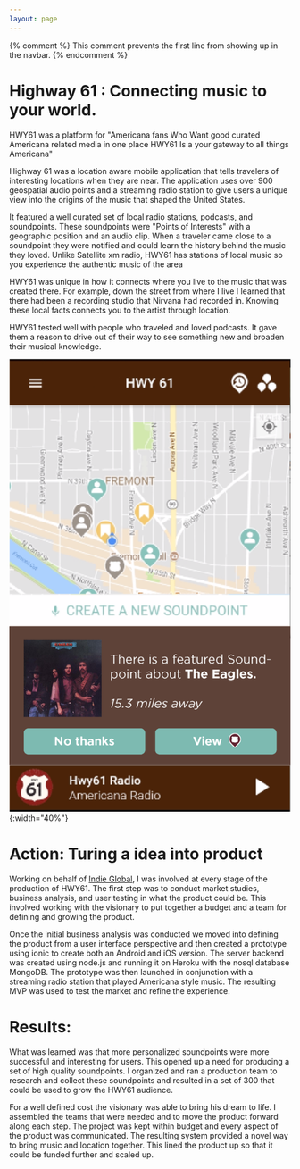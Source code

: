 ```yaml
---
layout: page
---
```

{% comment %}
This comment prevents the first line from showing up in the navbar.
{% endcomment %}

# Highway 61 : Connecting music to your world.
HWY61 was a platform for "Americana fans Who Want good curated Americana related media in one place HWY61 Is a your gateway to all things Americana"

Highway 61 was a location aware mobile application that tells travelers of interesting locations when they are near. The application uses over 900 geospatial audio points and a streaming radio station to give users a unique view into the origins of the music that shaped the United States.


It featured a well curated set of local radio stations, podcasts, and soundpoints. These soundpoints were "Points of Interests" with a geographic position and an audio clip. When a traveler came close to a soundpoint they were notified and could learn the history behind the music they loved. Unlike Satellite xm radio, HWY61 has stations of local music so you experience the authentic music of the area


HWY61 was unique in how it connects where you live to the music that was created there. For example, down the street from where I live I learned that there had been a recording studio that Nirvana had recorded in. Knowing these local facts connects you to the artist through location.


HWY61 tested well with people who traveled and loved podcasts. It gave them a reason to drive out of their way to see something new and broaden their musical knowledge.

![Screen1](/assets/images/portfolio/hwy61/hwy61-1.png){:width="40%"}

# Action: Turing a idea into product
Working on behalf of [Indie Global](https://www.indieglobal.com/), I was involved at every stage of the production of HWY61. The first step was to conduct market studies, business analysis, and user testing in what the product could be. This involved working with the visionary to put together a budget and a team for defining and growing the product.

Once the initial business analysis was conducted we moved into defining the product from a user interface perspective and then created a prototype using ionic to create both an Android and iOS version. The server backend was created using node.js and running it on Heroku with the nosql database MongoDB. The prototype was then launched in conjunction with a streaming radio station that played Americana style music. The resulting MVP was used to test the market and refine the experience.

# Results:
What was learned was that more personalized soundpoints were more successful and interesting for users. This opened up a need for producing a set of high quality soundpoints. I organized and ran a production team to research and collect these soundpoints and resulted in a set of 300 that could be used to grow the HWY61 audience.

For a well defined cost the visionary was able to bring his dream to life. I assembled the teams that were needed and to move the product forward along each step. The project was kept within budget and every aspect of the product was communicated. The resulting system provided a novel way to bring music and location together. This lined the product up so that it could be funded further and scaled up.
